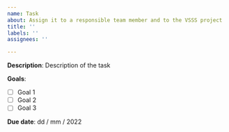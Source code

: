 ```yaml
---
name: Task
about: Assign it to a responsible team member and to the VSSS project
title: ''
labels: ''
assignees: ''

---
```


**Description**:
Description of the task

**Goals**:
- [ ] Goal 1
- [ ] Goal 2
- [ ] Goal 3

**Due date**: 
dd / mm / 2022
